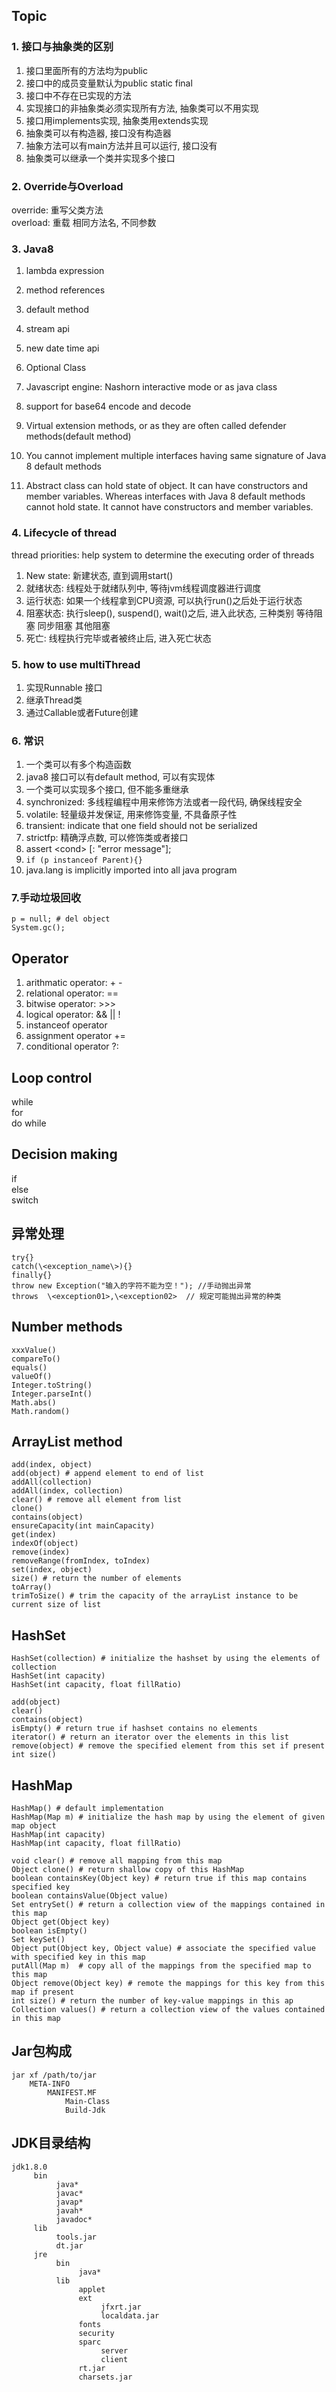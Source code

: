 ## Topic
### 1. 接口与抽象类的区别
1. 接口里面所有的方法均为public
2. 接口中的成员变量默认为public static final
3. 接口中不存在已实现的方法
4. 实现接口的非抽象类必须实现所有方法, 抽象类可以不用实现
5. 接口用implements实现, 抽象类用extends实现
6. 抽象类可以有构造器, 接口没有构造器
7. 抽象方法可以有main方法并且可以运行, 接口没有
8. 抽象类可以继承一个类并实现多个接口  


### 2. Override与Overload

override: 重写父类方法   
overload: 重载 相同方法名, 不同参数    

### 3. Java8
1. lambda expression
2. method references
3. default method
4. stream api
5. new date time api
6. Optional Class
7. Javascript engine: Nashorn   interactive mode or as java class
8. support for base64 encode and decode


1. Virtual extension methods, or as they are often called defender methods(default method)  
2. You cannot implement multiple interfaces having same signature of Java 8 default methods 
3. Abstract class can hold state of object. It can have constructors and member variables. Whereas interfaces with Java 8 default methods cannot hold state. It cannot have constructors and member variables.   

### 4. Lifecycle of thread
thread priorities: help system to determine the executing order of threads

1. New state: 新建状态, 直到调用start()
2. 就绪状态: 线程处于就绪队列中, 等待jvm线程调度器进行调度
3. 运行状态: 如果一个线程拿到CPU资源, 可以执行run()之后处于运行状态
4. 阻塞状态: 执行sleep(), suspend(), wait()之后, 进入此状态, 三种类别
        等待阻塞
        同步阻塞
        其他阻塞
5. 死亡: 线程执行完毕或者被终止后, 进入死亡状态  


### 5. how to use multiThread
1. 实现Runnable 接口
2. 继承Thread类
3. 通过Callable或者Future创建


### 6. 常识
1. 一个类可以有多个构造函数  
2. java8 接口可以有default method, 可以有实现体  
3. 一个类可以实现多个接口, 但不能多重继承  
4. synchronized: 多线程编程中用来修饰方法或者一段代码, 确保线程安全  
5. volatile: 轻量级并发保证, 用来修饰变量, 不具备原子性
6. transient: indicate that one field should not be serialized
7. strictfp: 精确浮点数, 可以修饰类或者接口
8. assert \<cond\> [: "error message"];
9. ```if (p instanceof Parent){}```
10. java.lang is implicitly imported into all java program

### 7.手动垃圾回收
```
p = null; # del object
System.gc();
```


## Operator
1. arithmatic operator: + -
2. relational operator: == 
3. bitwise operator: >>>
4. logical operator:   && || !
5. instanceof operator 
6. assignment operator  +=
7. conditional operator    ?:

## Loop control
while   
for  
do while  

## Decision making
if  
else  
switch  

## 异常处理
```
try{}
catch(\<exception_name\>){}
finally{}
throw new Exception("输入的字符不能为空！"); //手动抛出异常
throws  \<exception01>,\<exception02>  // 规定可能抛出异常的种类
```  

## Number methods
```
xxxValue()
compareTo()
equals()
valueOf()
Integer.toString()
Integer.parseInt()
Math.abs()
Math.random()
```

## ArrayList method
```
add(index, object)
add(object) # append element to end of list
addAll(collection)
addAll(index, collection)
clear() # remove all element from list
clone()
contains(object)
ensureCapacity(int mainCapacity)
get(index)
indexOf(object)
remove(index)
removeRange(fromIndex, toIndex)
set(index, object)
size() # return the number of elements
toArray()
trimToSize() # trim the capacity of the arrayList instance to be current size of list
```

## HashSet
```
HashSet(collection) # initialize the hashset by using the elements of collection 
HashSet(int capacity)  
HashSet(int capacity, float fillRatio)

add(object)
clear()
contains(object)
isEmpty() # return true if hashset contains no elements
iterator() # return an iterator over the elements in this list
remove(object) # remove the specified element from this set if present
int size() 
```

## HashMap
```
HashMap() # default implementation
HashMap(Map m) # initialize the hash map by using the element of given map object
HashMap(int capacity)
HashMap(int capacity, float fillRatio)

void clear() # remove all mapping from this map
Object clone() # return shallow copy of this HashMap
boolean containsKey(Object key) # return true if this map contains specified key
boolean containsValue(Object value)
Set entrySet() # return a collection view of the mappings contained in this map
Object get(Object key) 
boolean isEmpty()
Set keySet()
Object put(Object key, Object value) # associate the specified value with specified key in this map
putAll(Map m)  # copy all of the mappings from the specified map to this map
Object remove(Object key) # remote the mappings for this key from this map if present
int size() # return the number of key-value mappings in this ap
Collection values() # return a collection view of the values contained in this map
```

## Jar包构成
```
jar xf /path/to/jar
    META-INFO
        MANIFEST.MF
            Main-Class 
            Build-Jdk
```

## JDK目录结构
```
jdk1.8.0
     bin
          java*
          javac*
          javap*
          javah*
          javadoc*
     lib
          tools.jar
          dt.jar
     jre
          bin
               java*
          lib
               applet
               ext
                    jfxrt.jar
                    localdata.jar
               fonts
               security
               sparc
                    server
                    client
               rt.jar
               charsets.jar
```

